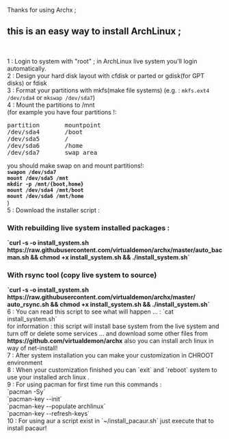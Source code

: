Thanks for using Archx ;<br/>

<h2>this is an easy way to install ArchLinux ;</h2><br/>

1 : Login to system with "root" ; in ArchLinux live system you'll login automatically. <br/>
2 : Design your hard disk layout with cfdisk or parted or gdisk(for GPT disks) or fdisk<br/> 
3 : Format your partitions with mkfs(make file systems) (e.g. : `mkfs.ext4 /dev/sda4` or `mkswap /dev/sda7`) <br/>
4 : Mount the partitions to /mnt<br/> 
(for example you have four partitions !:<br/>
<pre>
partition       mountpoint
/dev/sda4       /boot
/dev/sda5       /
/dev/sda6       /home
/dev/sda7       swap area
</pre>
you should make swap on and mount partitions!:<br/>
<b>`swapon /dev/sda7`</b><br/>
<b>`mount /dev/sda5 /mnt`</b><br/>
<b>`mkdir -p /mnt/{boot,home}`</b><br/>
<b>`mount /dev/sda4 /mnt/boot`</b><br/>
<b>`mount /dev/sda6 /mnt/home`</b><br/>
)<br/>
5 : Download the installer script :<br/>
<h3>With rebuilding live system installed packages :</h3> 
<b>`curl -s -o install_system.sh https://raw.githubusercontent.com/virtualdemon/archx/master/auto_bacman.sh && chmod +x install_system.sh && ./install_system.sh`</b><br/> 
<h3>With rsync tool (copy live system to source) </h3>
<b>`curl -s -o install_system.sh https://raw.githubusercontent.com/virtualdemon/archx/master/         auto_rsync.sh && chmod +x install_system.sh && ./install_system.sh`</b><br/> 
6 : You can read this script to see what will happen ... : `cat install_system.sh`<br/>
for information : this script will install base system from the live system and turn off or delete some services ... and download some other files from <b>https://github.com/virtualdemon/archx</b> also you can install arch linux in way of net-install! <br/>
7 : After system installation you can make your customization in CHROOT environment <br/>
8 : When your customization finished you can `exit` and `reboot` system to use your installed arch linux .<br/>
9 : For using pacman for first time run this commands :<br/>
`pacman -Sy` <br/>
`pacman-key --init` <br/>
`pacman-key --populate archlinux`<br/>
`pacman-key --refresh-keys`<br/>
10 : For using aur a script exist in `~/install_pacaur.sh` just execute that to install pacaur!

